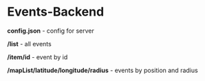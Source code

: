 # Events-Backend

<b>config.json</b> - config for server

<b>/list</b> - all events

<b>/item/id</b> - event by id

<b>/mapList/latitude/longitude/radius</b> - events by position and radius